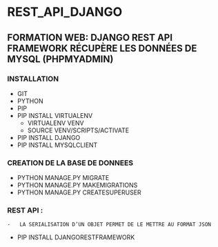 # REST_API_DJANGO
## FORMATION WEB: DJANGO REST API FRAMEWORK RÉCUPÈRE LES DONNÉES DE MYSQL (PHPMYADMIN)
### INSTALLATION 
-   GIT
-   PYTHON
-   PIP
-   PIP INSTALL VIRTUALENV
    -   VIRTUALENV VENV
    -   SOURCE VENV/SCRIPTS/ACTIVATE
-   PIP INSTALL DJANGO
-   PIP INSTALL MYSQLCLIENT
### CREATION DE LA BASE DE DONNEES 
-   PYTHON MANAGE.PY MIGRATE
-   PYTHON MANAGE.PY MAKEMIGRATIONS
-   PYTHON MANAGE.PY CREATESUPERUSER
### REST API : 
    -	LA SERIALISATION D’UN OBJET PERMET DE LE METTRE AU FORMAT JSON 
-   PIP INSTALL DJANGORESTFRAMEWORK

